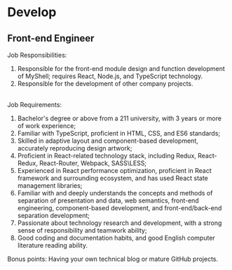 # Develop

## Front-end Engineer

Job Responsibilities:&#x20;

1. Responsible for the front-end module design and function development of MyShell; requires React, Node.js, and TypeScript technology.
2. Responsible for the development of other company projects.

\
Job Requirements:

1. Bachelor's degree or above from a 211 university, with 3 years or more of work experience; &#x20;
2. Familiar with TypeScript, proficient in HTML, CSS, and ES6 standards;
3. Skilled in adaptive layout and component-based development, accurately reproducing design artwork;
4. Proficient in React-related technology stack, including Redux, React-Redux, React-Router, Webpack, SASS\LESS; &#x20;
5. Experienced in React performance optimization, proficient in React framework and surrounding ecosystem, and has used React state management libraries;
6. Familiar with and deeply understands the concepts and methods of separation of presentation and data, web semantics, front-end engineering, component-based development, and front-end/back-end separation development;
7. Passionate about technology research and development, with a strong sense of responsibility and teamwork ability;
8. Good coding and documentation habits, and good English computer literature reading ability.

Bonus points: Having your own technical blog or mature GitHub projects.